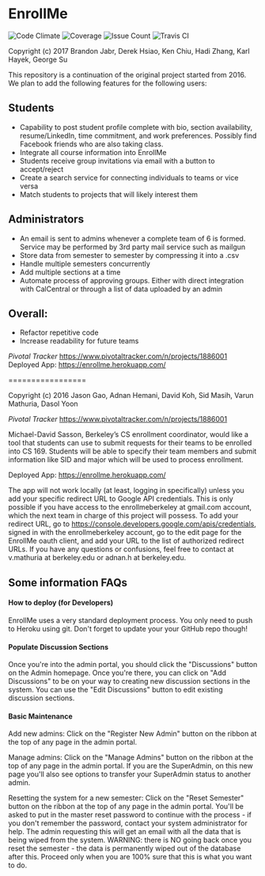 # EnrollMe
![Code Climate](https://codeclimate.com/github/DerekHs/enrollme/badges/gpa.svg?)
![Coverage](https://codeclimate.com/github/DerekHs/enrollme/badges/coverage.svg?)
![Issue Count](https://codeclimate.com/github/DerekHs/enrollme/badges/issue_count.svg?)
![Travis CI](https://travis-ci.org/DerekHs/enrollme.svg?branch=master)


Copyright (c) 2017 Brandon Jabr, Derek Hsiao, Ken Chiu, Hadi Zhang, Karl Hayek, George Su

This repository is a continuation of the original project started from 2016. We plan to add the following features for the following users:

## Students
- Capability to post student profile complete with bio, section availability, resume/LinkedIn, time commitment, and work preferences. Possibly find Facebook friends who are also taking class.
- Integrate all course information into EnrollMe
- Students receive group invitations via email with a button to accept/reject
- Create a search service for connecting individuals to teams or vice versa
- Match students to projects that will likely interest them

## Administrators
- An email is sent to admins whenever a complete team of 6 is formed. Service may be performed by 3rd party mail service such as mailgun
- Store data from semester to semester by compressing it into a .csv
- Handle multiple semesters concurrently 
- Add multiple sections at a time
- Automate process of approving groups. Either with direct integration with CalCentral or through a list of data uploaded by an admin

## Overall:
- Refactor repetitive code
- Increase readability for future teams

*Pivotal Tracker* https://www.pivotaltracker.com/n/projects/1886001
Deployed App: https://enrollme.herokuapp.com/

=================

Copyright (c) 2016 Jason Gao, Adnan Hemani, David Koh, Sid Masih, Varun Mathuria, Dasol Yoon

*Pivotal Tracker* https://www.pivotaltracker.com/n/projects/1886001

Michael-David Sasson, Berkeley’s CS enrollment coordinator, would like a tool that students can use to submit requests for their teams to be enrolled into CS 169. Students will be able to specify their team members and submit information like SID and major which will be used to process enrollment.

Deployed App: https://enrollme.herokuapp.com/

The app will not work locally (at least, logging in specifically) unless you add your specific redirect URL to Google API credentials. This is only possible if you have access to the enrollmeberkeley at gmail.com account, which the next team in charge of this project will possess. To add your redirect URL, go to https://console.developers.google.com/apis/credentials, signed in with the enrollmeberkeley account, go to the edit page for the EnrollMe oauth client, and add your URL to the list of authorized redirect URLs. If you have any questions or confusions, feel free to contact at v.mathuria at berkeley.edu or adnan.h at berkeley.edu.

## Some information FAQs

#### How to deploy (for Developers)

EnrollMe uses a very standard deployment process. You only need to push to Heroku using git. Don't forget to update your your GitHub repo though!

#### Populate Discussion Sections

Once you're into the admin portal, you should click the "Discussions" button on the Admin homepage. Once you're there, you can click on "Add Discussions" to be on your way to creating new discussion sections in the system. You can use the "Edit Discussions" button to edit existing discussion sections.

#### Basic Maintenance

Add new admins: Click on the "Register New Admin" button on the ribbon at the top of any page in the admin portal.

Manage admins: Click on the "Manage Admins" button on the ribbon at the top of any page in the admin portal. If you are the SuperAdmin, on this new page you'll also see options to transfer your SuperAdmin status to another admin.

Resetting the system for a new semester: Click on the "Reset Semester" button on the ribbon at the top of any page in the admin portal. You'll be asked to put in the master reset password to continue with the process - if you don't remember the password, contact your system administrator for help. The admin requesting this will get an email with all the data that is being wiped from the system. WARNING: there is NO going back once you reset the semester - the data is permanently wiped out of the database after this. Proceed only when you are 100% sure that this is what you want to do.
